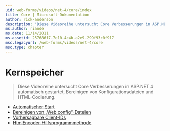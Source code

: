 ```yaml
---
uid: web-forms/videos/net-4/core/index
title: Core | Microsoft-Dokumentation
author: rick-anderson
description: 'Diese Videoreihe untersucht Core Verbesserungen in ASP.NET 4 automatisch gestartet, Bereinigen von Konfigurationsdateien und HTML-Codierung.'
ms.author: riande
ms.date: 11/14/2011
ms.assetid: 257686f7-7e10-4c4b-a2e9-299f93c0f917
msc.legacyurl: /web-forms/videos/net-4/core
msc.type: chapter
---
```

<a name="core"></a>Kernspeicher
====================
> Diese Videoreihe untersucht Core Verbesserungen in ASP.NET 4 automatisch gestartet, Bereinigen von Konfigurationsdateien und HTML-Codierung.


- [Automatischer Start](aspnet-4-quick-hit-auto-start.md)
- [Bereinigen von „Web.config“-Dateien](aspnet-4-quick-hit-clean-webconfig-files.md)
- [Vorhersagbare Client-IDs](aspnet-4-quick-hit-predictable-client-ids.md)
- [HtmlEncoder-Hilfsprogrammmethode](aspnet-4-quick-hit-the-htmlencoder-utility-method.md)
